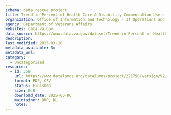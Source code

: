 ```yaml
---
schema: data_rescue_project 
title: Trend in Percent of Health Care & Disability Compensation Users vs Other Users, FY2010-2021
organization: Office of Information and Technology - IT Operations and Services (ITOPS)
agency: Department of Veterans Affairs
websites: data.va.gov
data_source: https://www.data.va.gov/dataset/Trend-in-Percent-of-Health-Care-Disability-Compens/9tfv-ts5z
description: 
last_modified: 2025-03-10
metadata_available: No
metadata_url: 
category:
  - Uncategorized
resources:
  - id: 359
    url: https://www.datalumos.org/datalumos/project/221750/version/V2/view
    format: PDF, CSV
    status: Finished
    size: 0.0
    download_date: 2025-03-06
    maintainer: DRP, DL
    notes: 
---
```

